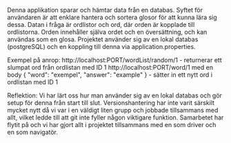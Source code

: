 Denna applikation sparar och hämtar data från en databas. Syftet för användaren är att enklare hantera och sortera glosor för att kunna lära sig dessa. 
Datan i fråga är ordlistor och ord, där orden är kopplade till ordlistorna. Orden innehåller själva ordet och en översättning, och kan användas som en glosa.
Projektet använder sig av en lokal databas (postgreSQL) och en koppling till denna via application.properties.

Exempel på anrop:
http://localhost:PORT/wordList/random/1 - returnerar ett slumpat ord från ordlistan med ID 1
http://localhost:PORT/word/1 med en body 
{
	"word": "exempel",
    "answer": "example"
} - sätter in ett nytt ord i ordlistan med ID 1

Reflektion:
Vi har lärt oss hur man använder sig av en lokal databas och gör setup för denna från start till slut. Versionshantering har inte varit särskilt mycket nytt då vi var i en väldigt liten grupp och jobbade tillsammans
med allt, vilket ledde till att git inte fyller någon viktigare funktion. Samarbetet har flytit på och vi har gjort allt i projektet tillsammans med en som driver och en som navigatör.
